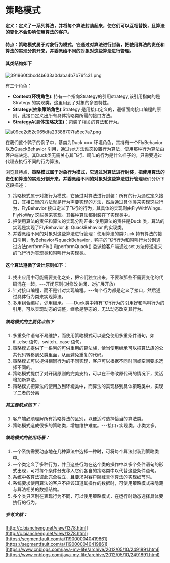 # 策略模式
#### 定义：定义了一系列算法，并将每个算法封装起来，使它们可以互相替换，且算法的变化不会影响使用算法的客户。
#### 特点：策略模式属于对象行为模式，它通过对算法进行封装，把使用算法的责任和算法的实现分割开来，并委派给不同的对象对这些算法进行管理。

#### 其类结构如下
![391960f4bcd4b633a0daba4b7b76fc31.png](evernotecid://C2D45681-3940-498B-AAD6-F756F3B1B5E7/appyinxiangcom/39582949/ENResource/p61)

有三个角色：

* **Context(环境角色)**: 持有一个指向Strategy的引用strategy,该引用指向的是Strategy 的实现类，这里用到了对象的多态特性。
* **Strategy(抽象策略角色)**:Strategy 是用接口定义的，遵循面向接口编程的原则，此接口定义出所有具体策略类所需的接口方法。
* **StrategyA(具体策略决策)**：包装了相关的算法和行为。


![a09ce2d52c065dfa23388707fa5ec7a7.png](evernotecid://C2D45681-3940-498B-AAD6-F756F3B1B5E7/appyinxiangcom/39582949/ENResource/p62)

在我们这个鸭子的例子中，基类为Duck === 环境角色，其持有一个FlyBehavior以及QuackBehavior 引用，通过set方法动态设置行为算法，使用那种行为算法由客户端决定。其Duck类无需关心其飞行、鸣叫的行为是什么样子的，只需要通过代理去执行不同的行为算法。

浏览其特点，**策略模式属于对象行为模式，它通过对算法进行封装，把使用算法的责任和算法的实现分割开来，并委派给不同的对象对这些算法进行管理**我们分析下这段描述：
1. 策略模式属于对象行为模式，它通过对算法进行封装：所有的行为通过定义接口，其接口里的方法就是行为需要实现的方法，然后通过具体类来实现这些行为，FlyBehavior 接口定义了飞行的行为，其具体的实现则由FlyWithWings、FlyNoWay 这些类来实现。其每种算法都封装在了实现类中。
3. 把使用算法的责任和算法的实现分割开来: 使用算法的责任是Duck 类，算法的实现是实现了FlyBehavior 和 QuackBehavior 的实现类。
4. 并委派给不同的对象对这些算法进行管理：使用算法的类Duck 持有算法的接口引用，flyBehavior与quackBehavior，鸭子的飞行行为和鸣叫行为分别通过方法performFly() 和performQuack() 委派给客户端通过set 方法传递进来的飞行行为实现类和鸣叫行为实现类。

#### 这个算法遵循了设计原则如下：
1. 找出应用中可能需要变化之处，把它们独立出来，不要和那些不需要变化的代码混在一起。---开闭原则(对修改关闭，对扩展开放)
2. 针对接口编程，而不是针对实现编程。---每个行为都是定义了接口，然后通过具体行为类来实现算法。
3. 多用组合编程，少用继承。----Duck类中持有飞行行为的引用好和鸣叫行为的引用，可以实现动态的调整，继承是静态的，无法动态改变其行为。

##### 策略模式的主要优点如下

1. 多重条件语句不易维护，而使用策略模式可以避免使用多重条件语句，如 if...else 语句、switch...case 语句。
2. 策略模式提供了一系列的可供重用的算法族，恰当使用继承可以把算法族的公共代码转移到父类里面，从而避免重复的代码。
3. 策略模式可以提供相同行为的不同实现，客户可以根据不同时间或空间要求选择不同的。
4. 策略模式提供了对开闭原则的完美支持，可以在不修改原代码的情况下，灵活增加新算法。
5. 策略模式把算法的使用放到环境类中，而算法的实现移到具体策略类中，实现了二者的分离

##### 其主要缺点如下：
1. 客户端必须理解所有策略算法的区别，以便适时选择恰当的算法类。
2. 策略模式造成很多的策略类，增加维护难度。---接口+实现类。小类太多。

##### 策略模式的使用场景：
1. 一个系统需要动态地在几种算法中选择一种时，可将每个算法封装到策略类中。
2. 一个类定义了多种行为，并且这些行为在这个类的操作中以多个条件语句的形式出现，可将每个条件分支移入它们各自的策略类中以代替这些条件语句。
3. 系统中各算法彼此完全独立，且要求对客户隐藏具体算法的实现细节时。
4. 系统要求使用算法的客户不应该知道其操作的数据时，可使用策略模式来隐藏与算法相关的数据结构。
5. 多个类只区别在表现行为不同，可以使用策略模式，在运行时动态选择具体要执行的行为。



##### 参考文献：
[http://c.biancheng.net/view/1378.html](http://c.biancheng.net/view/1378.html)
[https://segmentfault.com/a/1190000040419861](https://segmentfault.com/a/1190000040419861)
[https://www.cnblogs.com/java-my-life/archive/2012/05/10/2491891.html](https://www.cnblogs.com/java-my-life/archive/2012/05/10/2491891.html)